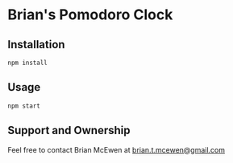 # Brian's Pomodoro Clock

## Installation

`npm install`

## Usage

`npm start`

## Support and Ownership

Feel free to contact Brian McEwen at brian.t.mcewen@gmail.com

